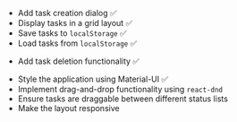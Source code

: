 - Add task creation dialog ✅ 
- Display tasks in a grid layout ✅ 
- Save tasks to `localStorage` ✅ 
- Load tasks from `localStorage` ✅ 
* Add task deletion functionality ✅ 
- Style the application using Material-UI ✅ 
- Implement drag-and-drop functionality using `react-dnd`
- Ensure tasks are draggable between different status lists
- Make the layout responsive